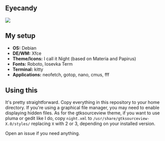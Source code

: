 ## Eyecandy
![](https://i.imgur.com/4CbED7d.png)

## My setup
+ **OS:** Debian
+ **DE/WM:** Xfce
+ **Theme/Icons:** I call it Night (based on Materia and Papirus)
+ **Fonts:** Roboto, Iosevka Term
+ **Terminal:** kitty
+ **Applications:** neofetch, gotop, nano, cmus, fff

## Using this
It's pretty straightforward. Copy everything in this repository to your home directory. If you're using a graphical file manager, you may need to enable displaying hidden files. As for the gtksourceview theme, if you want to use pluma or gedit like I do, copy `night.xml` to `/usr/share/gtksourceview-X.0/styles/` replacing `X` with 2 or 3, depending on your installed version.

Open an issue if you need anything.
